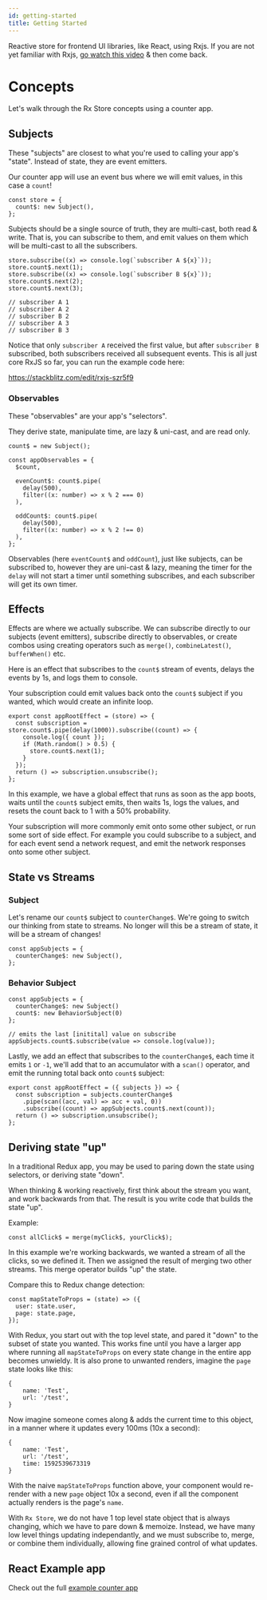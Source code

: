 ```yaml
---
id: getting-started
title: Getting Started
---
```


Reactive store for frontend UI libraries, like React, using Rxjs. If you are not yet familiar with Rxjs, [go watch this video](https://www.youtube.com/watch?v=ewcoEYS85Co) & then come back.

# Concepts

Let's walk through the Rx Store concepts using a counter app.

## Subjects

These "subjects" are closest to what you're used to calling your app's "state". Instead of state, they are event emitters.

Our counter app will use an event bus where we will emit values, in this case a `count`!

```tsx
const store = {
  count$: new Subject(),
};
```

Subjects should be a single source of truth,
they are multi-cast, both read & write. That is, you can subscribe to them, and emit values on them which will be multi-cast to all the subscribers.

```tsx
store.subscribe((x) => console.log(`subscriber A ${x}`));
store.count$.next(1);
store.subscribe((x) => console.log(`subscriber B ${x}`));
store.count$.next(2);
store.count$.next(3);

// subscriber A 1
// subscriber A 2
// subscriber B 2
// subscriber A 3
// subscriber B 3
```

Notice that only `subscriber A` received the first value, but after `subscriber B` subscribed, both subscribers received all subsequent events. This is all just core RxJS so far, you can run the example code here:

https://stackblitz.com/edit/rxjs-szr5f9

### Observables

These "observables" are your app's "selectors".

They derive state, manipulate time, are lazy &
uni-cast, and are read only.

```tsx
count$ = new Subject();

const appObservables = {
  $count,

  evenCount$: count$.pipe(
    delay(500),
    filter((x: number) => x % 2 === 0)
  ),

  oddCount$: count$.pipe(
    delay(500),
    filter((x: number) => x % 2 !== 0)
  ),
};
```

Observables (here `eventCount$` and `oddCount`), just like subjects, can be subscribed to, however they are uni-cast & lazy, meaning the timer for the `delay` will not start a timer until something subscribes, and each subscriber will get its own timer.

## Effects

Effects are where we actually subscribe. We can subscribe directly to our subjects (event emitters), subscribe directly to observables, or create combos using creating operators such as `merge()`, `combineLatest()`, `bufferWhen()` etc.

Here is an effect that subscribes to the `count$` stream of events, delays the events by 1s, and logs them to console.

Your subscription could emit values back onto the `count$` subject if you wanted, which would create an infinite loop.

```tsx
export const appRootEffect = (store) => {
  const subscription = store.count$.pipe(delay(1000)).subscribe((count) => {
    console.log({ count });
    if (Math.random() > 0.5) {
      store.count$.next(1);
    }
  });
  return () => subscription.unsubscribe();
};
```

In this example, we have a global effect that runs as soon as the app boots, waits until the `count$` subject emits, then waits 1s, logs the values, and resets the count back to 1 with a 50% probability.

Your subscription will more commonly emit onto some other subject, or run some sort of side effect. For example you could subscribe to a subject, and for each event send a network request, and emit the network responses onto some other subject.

## State vs Streams

### Subject

Let's rename our `count$` subject to `counterChange$`. We're going to switch our thinking from state to streams. No longer will this be a stream of state, it will be a stream of changes!

```tsx
const appSubjects = {
  counterChange$: new Subject(),
};
```

### Behavior Subject

```tsx
const appSubjects = {
  counterChange$: new Subject()
  count$: new BehaviorSubject(0)
};

// emits the last [initital] value on subscribe
appSubjects.count$.subscribe(value => console.log(value));
```

Lastly, we add an effect that subscribes to the `counterChange$`, each time it emits `1` or `-1`, we'll add that to an accumulator with a `scan()` operator, and emit the running total back onto `count$` subject:

```tsx
export const appRootEffect = ({ subjects }) => {
  const subscription = subjects.counterChange$
    .pipe(scan((acc, val) => acc + val, 0))
    .subscribe((count) => appSubjects.count$.next(count));
  return () => subscription.unsubscribe();
};
```

## Deriving state "up"

In a traditional Redux app, you may be used to paring down the state using selectors, or deriving state "down".

When thinking & working reactively, first think about the stream you want, and work backwards from that. The result is you write code that builds the state "up".

Example:

```tsx
const allClick$ = merge(myClick$, yourClick$);
```

In this example we're working backwards, we wanted a stream of all the clicks, so we defined it. Then we assigned the result of merging two other streams. This merge operator builds "up" the state.

Compare this to Redux change detection:

```tsx
const mapStateToProps = (state) => ({
  user: state.user,
  page: state.page,
});
```

With Redux, you start out with the top level state, and pared it "down" to the subset of state you wanted. This works fine until you have a larger app where running all `mapStateToProps` on every state change in the entire app becomes unwieldy. It is also prone to unwanted renders, imagine the `page` state looks like this:

```
{
    name: 'Test',
    url: '/test',
}
```

Now imagine someone comes along & adds the current time to this object, in a manner where it updates every 100ms (10x a second):

```
{
    name: 'Test',
    url: '/test',
    time: 1592539673319
}
```

With the naive `mapStateToProps` function above, your component would re-render with a new `page` object 10x a second, even if all the component actually renders is the page's `name`.

With `Rx Store`, we do not have 1 top level state object that is always changing, which we have to pare down & memoize. Instead, we have many low level things updating independantly, and we must subscribe to, merge, or combine them individually, allowing fine grained control of what updates.

## React Example app

Check out the full [example counter app](https://github.com/rx-store/rx-store/tree/master/packages/react-rx-store-example-counter)
